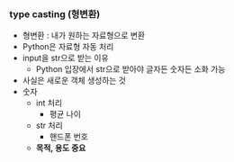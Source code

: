 ### type casting (형변환)
- 형변환 : 내가 원하는 자료형으로 변환
- Python은 자료형 자동 처리
- input을 str으로 받는 이유
    - Python 입장에서 str으로 받아야 글자든 숫자든 소화 가능
- 사실은  새로운 객체 생성하는 것
- 숫자
    - int 처리
        - 평균 나이
    - str 처리
        - 핸드폰 번호 
    - **목적, 용도 중요**
    